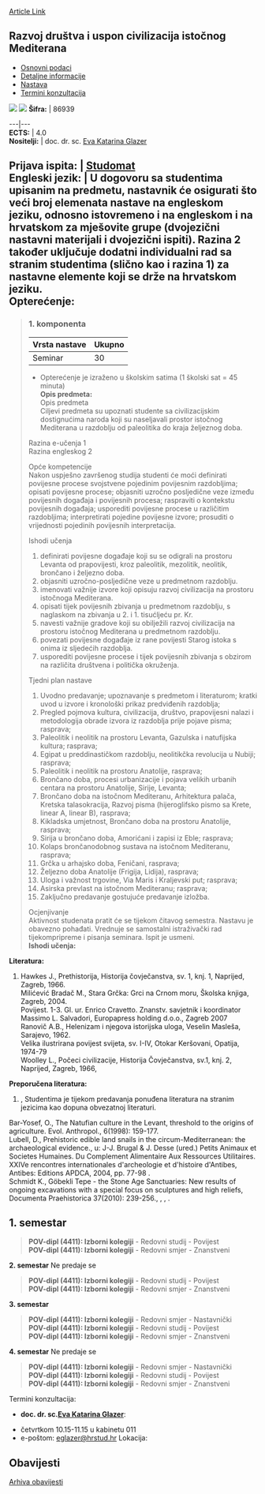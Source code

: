 [Article Link](https://www.fhs.hr/predmet/rducim)

## Razvoj društva i uspon civilizacija istočnog Mediterana
  * [Osnovni podaci](https://www.fhs.hr/predmet/rducim#v1id-523814_413116_1_0 "Osnovni podaci")
  * [Detaljne informacije](https://www.fhs.hr/predmet/rducim#v1id-523814_413116_1_1 "Detaljne informacije")
  * [Nastava](https://www.fhs.hr/predmet/rducim#v1id-523814_413116_1_2 "Nastava")
  * [Termini konzultacija](https://www.fhs.hr/predmet/rducim#v1id-523814_413116_1_3 "Termini konzultacija")


[![](https://www.fhs.hr/img/flags/gif/hr.gif)](https://www.fhs.hr/predmet/rducim) [![](https://www.fhs.hr/img/flags/gif/gb.gif)](https://www.fhs.hr/en/course/sdaroemc)
**Šifra:** |  86939  
  
---|---  
**ECTS:** |  4.0   
**Nositelji:** |  doc. dr. sc. [Eva Katarina Glazer](https://www.fhs.hr/djelatnik/eva_katarina.glazer)   
  
**Prijava ispita:** |  [Studomat](http://www.isvu.hr/studomat)  
**Engleski jezik:** |  U dogovoru sa studentima upisanim na predmetu, nastavnik će osigurati što veći broj elemenata nastave na engleskom jeziku, odnosno istovremeno i na engleskom i na hrvatskom za mješovite grupe (dvojezični nastavni materijali i dvojezični ispiti). Razina 2 također uključuje dodatni individualni rad sa stranim studentima (slično kao i razina 1) za nastavne elemente koji se drže na hrvatskom jeziku.   
**Opterećenje:**  
---  
> ### 1. komponenta
> | Vrsta nastave | Ukupno  
> ---|---  
> Seminar | 30  
> * Opterećenje je izraženo u školskim satima (1 školski sat = 45 minuta)   
**Opis predmeta:**  
> Opis predmeta  
>  Ciljevi predmeta su upoznati studente sa civilizacijskim dostignućima naroda koji su naseljavali prostor istočnog Mediterana u razdoblju od paleolitika do kraja željeznog doba.  
>    
>  Razina e-učenja 1  
>  Razina engleskog 2  
>    
>  Opće kompetencije  
>  Nakon uspješno završenog studija studenti će moći definirati povijesne procese svojstvene pojedinim povijesnim razdobljima; opisati povijesne procese; objasniti uzročno posljedične veze između povijesnih događaja i povijesnih procesa; raspraviti o kontekstu povijesnih događaja; usporediti povijesne procese u različitim razdobljima; interpretirati pojedine povijesne izvore; prosuditi o vrijednosti pojedinih povijesnih interpretacija.  
>    
>  Ishodi učenja  
>  1. definirati povijesne događaje koji su se odigrali na prostoru Levanta od prapovijesti, kroz paleolitik, mezolitik, neolitik, brončano i željezno doba.  
>  2. objasniti uzročno-posljedične veze u predmetnom razdoblju.  
>  3. imenovati važnije izvore koji opisuju razvoj civilizacija na prostoru istočnoga Mediterana.  
>  4. opisati tijek povijesnih zbivanja u predmetnom razdoblju, s naglaskom na zbivanja u 2. i 1. tisućljeću pr. Kr.  
>  5. navesti važnije gradove koji su obilježili razvoj civilizacija na prostoru istočnog Mediterana u predmetnom razdoblju.  
>  6. povezati povijesne događaje iz rane povijesti Starog istoka s onima iz sljedećih razdoblja.  
>  7. usporediti povijesne procese i tijek povijesnih zbivanja s obzirom na različita društvena i politička okruženja.  
>    
>    
>  Tjedni plan nastave  
>  1. Uvodno predavanje; upoznavanje s predmetom i literaturom; kratki uvod u izvore i kronološki prikaz predviđenih razdoblja;  
>  2. Pregled pojmova kultura, civilizacija, društvo, prapovijesni nalazi i metodologija obrade izvora iz razdoblja prije pojave pisma; rasprava;  
>  3. Paleolitik i neolitik na prostoru Levanta, Gazulska i natufijska kultura; rasprava;  
>  4. Egipat u preddinastičkom razdoblju, neolitikčka revolucija u Nubiji; rasprava;  
>  5. Paleolitik i neolitik na prostoru Anatolije, rasprava;  
>  6. Brončano doba, procesi urbanizacije i pojava velikih urbanih centara na prostoru Anatolije, Sirije, Levanta;  
>  7. Brončano doba na istočnom Mediteranu, Arhitektura palača, Kretska talasokracija, Razvoj pisma (hijeroglifsko pismo sa Krete, linear A, linear B), rasprava;  
>  8. Kikladska umjetnost, Brončano doba na prostoru Anatolije, rasprava;  
>  9. Sirija u brončano doba, Amorićani i zapisi iz Eble; rasprava;  
>  10. Kolaps brončanodobnog sustava na istočnom Mediteranu, rasprava;  
>  11. Grčka u arhajsko doba, Feničani, rasprava;  
>  12. Željezno doba Anatolije (Frigija, Lidija), rasprava;  
>  13. Uloga i važnost trgovine, Via Maris i Kraljevski put; rasprava;  
>  14. Asirska prevlast na istočnom Mediteranu; rasprava;  
>  15. Zaključno predavanje gostujuće predavanje izložba.  
>    
>    
>  Ocjenjivanje  
>  Aktivnost studenata pratit će se tijekom čitavog semestra. Nastavu je obavezno pohađati. Vrednuje se samostalni istraživački rad tijekompripreme i pisanja seminara. Ispit je usmeni.  
**Ishodi učenja:**  

  
**Literatura:**  
  1. Hawkes J., Prethistorija, Historija čovječanstva, sv. 1, knj. 1, Naprijed, Zagreb, 1966.  
Milićević Bradač M., Stara Grčka: Grci na Crnom moru, Školska knjiga, Zagreb, 2004.  
Povijest. 1-3. Gl. ur. Enrico Cravetto. Znanstv. savjetnik i koordinator Massimo L. Salvadori, Europapress holding d.o.o., Zagreb 2007  
Ranovič A.B., Helenizam i njegova istorijska uloga, Veselin Masleša, Sarajevo, 1962.  
Velika ilustrirana povijest svijeta, sv. I-IV, Otokar Keršovani, Opatija, 1974-79  
Woolley L., Počeci civilizacije, Historija Čovječanstva, sv.1, knj. 2, Naprijed, Zagreb, 1966, 

  
**Preporučena literatura:**  
  1. , Studentima je tijekom predavanja ponuđena literatura na stranim jezicima kao dopuna obvezatnoj literaturi.  
  
Bar-Yosef, O., The Natufian culture in the Levant, threshold to the origins of agriculture. Evol. Anthropol., 6(1998): 159-177.  
Lubell, D., Prehistoric edible land snails in the circum-Mediterranean: the archaeological evidence., u: J-J. Brugal & J. Desse (ured.) Petits Animaux et Societes Humaines. Du Complement Alimentaire Aux Ressources Utilitaires. XXIVe rencontres internationales d'archeologie et d'histoire d'Antibes, Antibes: Editions APDCA, 2004, pp. 77-98 .  
Schmidt K., Göbekli Tepe - the Stone Age Sanctuaries: New results of ongoing excavations with a special focus on sculptures and high reliefs, Documenta Praehistorica 37(2010): 239-256., , , .

  
**1. semestar**  
---  
> **POV-dipl (4411): Izborni kolegiji** - Redovni studij - Povijest  
>  **POV-dipl (4411): Izborni kolegiji** - Redovni smjer - Znanstveni  
>   
  
**2. semestar** Ne predaje se  
> **POV-dipl (4411): Izborni kolegiji** - Redovni studij - Povijest  
>  **POV-dipl (4411): Izborni kolegiji** - Redovni smjer - Znanstveni  
>   
  
**3. semestar**  
> **POV-dipl (4411): Izborni kolegiji** - Redovni smjer - Nastavnički  
>  **POV-dipl (4411): Izborni kolegiji** - Redovni studij - Povijest  
>  **POV-dipl (4411): Izborni kolegiji** - Redovni smjer - Znanstveni  
>   
  
**4. semestar** Ne predaje se  
> **POV-dipl (4411): Izborni kolegiji** - Redovni smjer - Nastavnički  
>  **POV-dipl (4411): Izborni kolegiji** - Redovni studij - Povijest  
>  **POV-dipl (4411): Izborni kolegiji** - Redovni smjer - Znanstveni  
>   
Termini konzultacija: 
  * **doc. dr. sc.[Eva Katarina Glazer](https://www.fhs.hr/djelatnik/eva_katarina.glazer)**: 
- četvrtkom 10.15-11.15 u kabinetu 011
- e-poštom: eglazer@hrstud.hr
Lokacija: 


## Obavijesti
[Arhiva obavijesti](https://www.fhs.hr/predmet/rducim?@=20p0d#news_78728 "Arhiva obavijesti")
